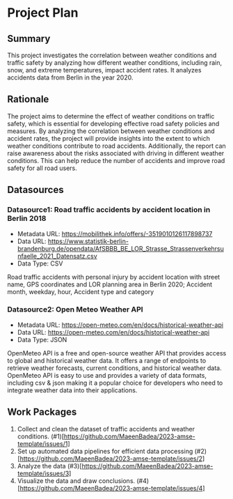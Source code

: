 # Project Plan

## Summary

<!-- Describe your data science project in max. 5 sentences. -->
This project investigates the correlation between weather conditions and traffic safety by analyzing how different weather conditions, including rain, snow, and extreme temperatures, impact accident rates. It analyzes accidents data from Berlin in the year 2020.

## Rationale

<!-- Outline the impact of the analysis, e.g. which pains it solves. -->
The project aims to determine the effect of weather conditions on traffic safety, which is essential for developing effective road safety policies and measures. By analyzing the correlation between weather conditions and accident rates, the project will provide insights into the extent to which weather conditions contribute to road accidents. Additionally, the report can raise awareness about the risks associated with driving in different weather conditions. This can help reduce the number of accidents and improve road safety for all road users.

## Datasources

<!-- Describe each datasources you plan to use in a section. Use the prefic "DatasourceX" where X is the id of the datasource. -->

### Datasource1: Road traffic accidents by accident location in Berlin 2018
* Metadata URL: https://mobilithek.info/offers/-3519010126117898737
* Data URL: https://www.statistik-berlin-brandenburg.de/opendata/AfSBBB_BE_LOR_Strasse_Strassenverkehrsunfaelle_2021_Datensatz.csv
* Data Type: CSV

Road traffic accidents with personal injury by accident location with street name, GPS coordinates and LOR planning area in Berlin 2020; Accident month, weekday, hour, Accident type and category

### Datasource2: Open Meteo Weather API
* Metadata URL: https://open-meteo.com/en/docs/historical-weather-api
* Data URL: https://open-meteo.com/en/docs/historical-weather-api
* Data Type: JSON

OpenMeteo API is a free and open-source weather API that provides access to global and historical weather data. It offers a range of endpoints to retrieve weather forecasts, current conditions, and historical weather data. OpenMeteo API is easy to use and provides a variety of data formats, including csv & json making it a popular choice for developers who need to integrate weather data into their applications.



## Work Packages

<!-- List of work packages ordered sequentially, each pointing to an issue with more details. -->

1. Collect and clean the dataset of traffic accidents and weather conditions. (#1)[https://github.com/MaeenBadea/2023-amse-template/issues/1]
2. Set up automated data pipelines for efficient data processing (#2)[https://github.com/MaeenBadea/2023-amse-template/issues/2]
3. Analyze the data (#3)[https://github.com/MaeenBadea/2023-amse-template/issues/3]
4. Visualize the data and draw conclusions. (#4)[https://github.com/MaeenBadea/2023-amse-template/issues/4]

